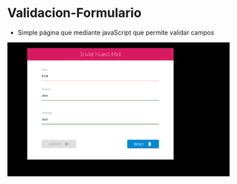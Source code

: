 # Validacion-Formulario


* Simple página que mediante javaScript que permite validar campos

![Screenshot](https://github.com/gavrilciunterei/Validacion-Formulario/blob/master/img/screen.PNG)
